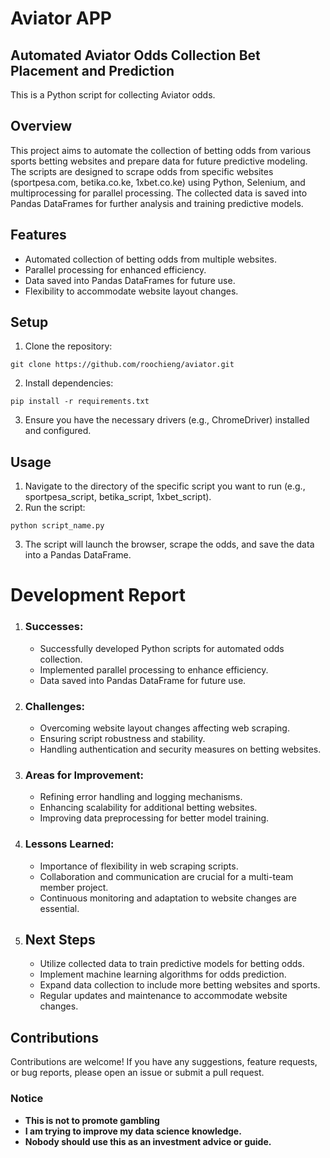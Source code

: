 # Aviator APP
## Automated Aviator Odds Collection Bet Placement and Prediction
This is a Python script for collecting Aviator odds.
## Overview
This project aims to automate the collection of betting odds from various sports betting websites and prepare data for future predictive modeling. The scripts are designed to scrape odds from specific websites (sportpesa.com, betika.co.ke, 1xbet.co.ke) using Python, Selenium, and multiprocessing for parallel processing. The collected data is saved into Pandas DataFrames for further analysis and training predictive models.

## Features
- Automated collection of betting odds from multiple websites.
- Parallel processing for enhanced efficiency.
- Data saved into Pandas DataFrames for future use.
- Flexibility to accommodate website layout changes.

## Setup
1. Clone the repository:
```
git clone https://github.com/roochieng/aviator.git
```
2. Install dependencies:
```
pip install -r requirements.txt
```
3. Ensure you have the necessary drivers (e.g., ChromeDriver) installed and configured.

## Usage
1. Navigate to the directory of the specific script you want to run (e.g., sportpesa_script, betika_script, 1xbet_script).
2. Run the script:
```
python script_name.py
```
3. The script will launch the browser, scrape the odds, and save the data into a Pandas DataFrame.

# Development Report
1. ### Successes:
    - Successfully developed Python scripts for automated odds collection.
    - Implemented parallel processing to enhance efficiency.
    - Data saved into Pandas DataFrame for future use.

2. ### Challenges:
    - Overcoming website layout changes affecting web scraping.
    - Ensuring script robustness and stability.
    - Handling authentication and security measures on betting websites.

3. ### Areas for Improvement:
    - Refining error handling and logging mechanisms.
    - Enhancing scalability for additional betting websites.
    - Improving data preprocessing for better model training.

4. ### Lessons Learned:
    - Importance of flexibility in web scraping scripts.
    - Collaboration and communication are crucial for a multi-team member project.
    - Continuous monitoring and adaptation to website changes are essential.

5. ## Next Steps
    - Utilize collected data to train predictive models for betting odds.
    - Implement machine learning algorithms for odds prediction.
    - Expand data collection to include more betting websites and sports.
    - Regular updates and maintenance to accommodate website changes.

## Contributions
Contributions are welcome! If you have any suggestions, feature requests, or bug reports, please open an issue or submit a pull request.



### Notice

- **This is not to promote gambling**
- **I am trying to improve my data science knowledge.**
- **Nobody should use this as an investment advice or guide.**

